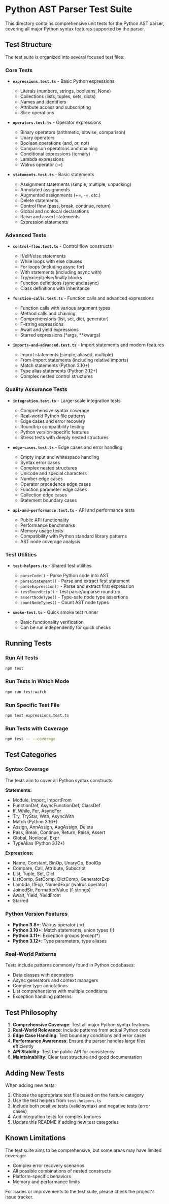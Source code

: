 # Python AST Parser Test Suite

This directory contains comprehensive unit tests for the Python AST parser, covering all major Python syntax features supported by the parser.

## Test Structure

The test suite is organized into several focused test files:

### Core Tests

- **`expressions.test.ts`** - Basic Python expressions

  - Literals (numbers, strings, booleans, None)
  - Collections (lists, tuples, sets, dicts)
  - Names and identifiers
  - Attribute access and subscripting
  - Slice operations

- **`operators.test.ts`** - Operator expressions

  - Binary operators (arithmetic, bitwise, comparison)
  - Unary operators
  - Boolean operations (and, or, not)
  - Comparison operations and chaining
  - Conditional expressions (ternary)
  - Lambda expressions
  - Walrus operator (:=)

- **`statements.test.ts`** - Basic statements
  - Assignment statements (simple, multiple, unpacking)
  - Annotated assignments
  - Augmented assignments (+=, -=, etc.)
  - Delete statements
  - Control flow (pass, break, continue, return)
  - Global and nonlocal declarations
  - Raise and assert statements
  - Expression statements

### Advanced Tests

- **`control-flow.test.ts`** - Control flow constructs

  - If/elif/else statements
  - While loops with else clauses
  - For loops (including async for)
  - With statements (including async with)
  - Try/except/else/finally blocks
  - Function definitions (sync and async)
  - Class definitions with inheritance

- **`function-calls.test.ts`** - Function calls and advanced expressions

  - Function calls with various argument types
  - Method calls and chaining
  - Comprehensions (list, set, dict, generator)
  - F-string expressions
  - Await and yield expressions
  - Starred expressions (\*args, \*\*kwargs)

- **`imports-and-advanced.test.ts`** - Import statements and modern features
  - Import statements (simple, aliased, multiple)
  - From-import statements (including relative imports)
  - Match statements (Python 3.10+)
  - Type alias statements (Python 3.12+)
  - Complex nested control structures

### Quality Assurance Tests

- **`integration.test.ts`** - Large-scale integration tests

  - Comprehensive syntax coverage
  - Real-world Python file patterns
  - Edge cases and error recovery
  - Roundtrip compatibility testing
  - Python version-specific features
  - Stress tests with deeply nested structures

- **`edge-cases.test.ts`** - Edge cases and error handling

  - Empty input and whitespace handling
  - Syntax error cases
  - Complex nested structures
  - Unicode and special characters
  - Number edge cases
  - Operator precedence edge cases
  - Function parameter edge cases
  - Collection edge cases
  - Statement boundary cases

- **`api-and-performance.test.ts`** - API and performance tests
  - Public API functionality
  - Performance benchmarks
  - Memory usage tests
  - Compatibility with Python standard library patterns
  - AST node coverage analysis

### Test Utilities

- **`test-helpers.ts`** - Shared test utilities

  - `parseCode()` - Parse Python code into AST
  - `parseStatement()` - Parse and extract first statement
  - `parseExpression()` - Parse and extract first expression
  - `testRoundtrip()` - Test parse/unparse roundtrip
  - `assertNodeType()` - Type-safe node type assertions
  - `countNodeTypes()` - Count AST node types

- **`smoke-test.ts`** - Quick smoke test runner
  - Basic functionality verification
  - Can be run independently for quick checks

## Running Tests

### Run All Tests

```bash
npm test
```

### Run Tests in Watch Mode

```bash
npm run test:watch
```

### Run Specific Test File

```bash
npm test expressions.test.ts
```

### Run Tests with Coverage

```bash
npm test -- --coverage
```

## Test Categories

### Syntax Coverage

The tests aim to cover all Python syntax constructs:

**Statements:**

- Module, Import, ImportFrom
- FunctionDef, AsyncFunctionDef, ClassDef
- If, While, For, AsyncFor
- Try, TryStar, With, AsyncWith
- Match (Python 3.10+)
- Assign, AnnAssign, AugAssign, Delete
- Pass, Break, Continue, Return, Raise, Assert
- Global, Nonlocal, Expr
- TypeAlias (Python 3.12+)

**Expressions:**

- Name, Constant, BinOp, UnaryOp, BoolOp
- Compare, Call, Attribute, Subscript
- List, Tuple, Set, Dict
- ListComp, SetComp, DictComp, GeneratorExp
- Lambda, IfExp, NamedExpr (walrus operator)
- JoinedStr, FormattedValue (f-strings)
- Await, Yield, YieldFrom
- Starred

### Python Version Features

- **Python 3.8+**: Walrus operator (:=)
- **Python 3.10+**: Match statements, union types (|)
- **Python 3.11+**: Exception groups (except\*)
- **Python 3.12+**: Type parameters, type aliases

### Real-World Patterns

Tests include patterns commonly found in Python codebases:

- Data classes with decorators
- Async generators and context managers
- Complex type annotations
- List comprehensions with multiple conditions
- Exception handling patterns

## Test Philosophy

1. **Comprehensive Coverage**: Test all major Python syntax features
2. **Real-World Relevance**: Include patterns from actual Python code
3. **Edge Case Handling**: Test boundary conditions and error cases
4. **Performance Awareness**: Ensure the parser handles large files efficiently
5. **API Stability**: Test the public API for consistency
6. **Maintainability**: Clear test structure and good documentation

## Adding New Tests

When adding new tests:

1. Choose the appropriate test file based on the feature category
2. Use the test helpers from `test-helpers.ts`
3. Include both positive tests (valid syntax) and negative tests (error cases)
4. Add integration tests for complex features
5. Update this README if adding new test categories

## Known Limitations

The test suite aims to be comprehensive, but some areas may have limited coverage:

- Complex error recovery scenarios
- All possible combinations of nested constructs
- Platform-specific behaviors
- Memory and performance limits

For issues or improvements to the test suite, please check the project's issue tracker.

